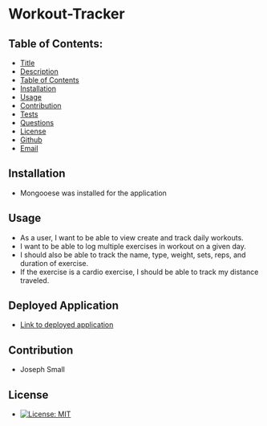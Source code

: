 # Workout-Tracker
## Table of Contents:
* [Title](#Workout-Tracker)
* [Description](#Description)
* [Table of Contents](#TableofContents)
* [Installation](#Installation)
* [Usage](#Usage)
* [Contribution](#Contribution)
* [Tests](#Tests)
* [Questions](#Questions)
* [License](#License)
* [Github](#Github)
* [Email](#Email)

## Installation 
- Mongooese was installed for the application

## Usage

- As a user, I want to be able to view create and track daily workouts.
- I want to be able to log multiple exercises in  workout on a given day. 
- I should also be able to track the name, type, weight, sets, reps, and duration of exercise. 
- If the exercise is a cardio exercise, I should be able to track my distance traveled.

## Deployed Application
- [Link to deployed application](https://serene-chamber-58647.herokuapp.com/)

## Contribution 
  - Joseph Small
 
## License 
  - [![License: MIT](https://img.shields.io/badge/License-MIT-yellow.svg)](https://opensource.org/licenses/MIT)
